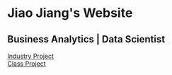 # Jiao Jiang's Website
## Business Analytics | Data Scientist

[Industry Project](/code/index.md)     
[Class Project](/class_project/index.md)
